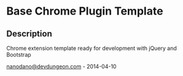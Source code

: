 # Base Chrome Plugin Template

## Description

Chrome extension template ready for development with jQuery and Bootstrap

nanodano@devdungeon.com - 2014-04-10
